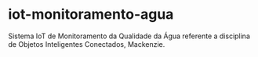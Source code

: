 # iot-monitoramento-agua
Sistema IoT de Monitoramento da Qualidade da Água referente a disciplina de Objetos Inteligentes Conectados, Mackenzie.
